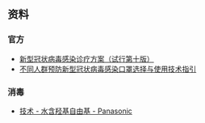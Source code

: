 ## 资料

### 官方

- [新型冠状病毒感染诊疗方案（试行第十版）](http://www.nhc.gov.cn/xcs/zhengcwj/202301/32de5b2ff9bf4eaa88e75bdf7223a65a/files/460b0e7b19bd42f3bba00c1efb9b6811.pdf)
- [不同人群预防新型冠状病毒感染口罩选择与使用技术指引](http://www.nhc.gov.cn/jkj/s7916/202002/485e5bd019924087a5614c4f1db135a2.shtml)

### 消毒

- [技术 - 水含羟基自由基 - Panasonic](https://www.panasonic.com/global/consumer/clean/hydroxyl/zh/technology.html)

